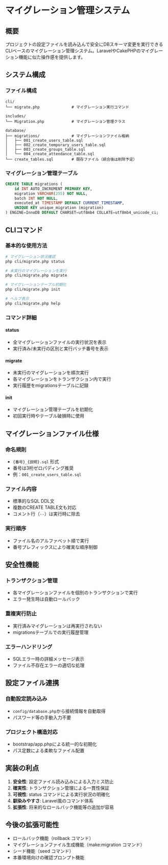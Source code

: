 # マイグレーション管理システム

## 概要

プロジェクトの設定ファイルを読み込んで安全にDBスキーマ変更を実行できるCLIベースのマイグレーション管理システム。LaravelやCakePHPのマイグレーション機能に似た操作感を提供します。

## システム構成

### ファイル構成

```text
cli/
└── migrate.php              # マイグレーション実行コマンド

includes/
└── Migration.php            # マイグレーション管理クラス

database/
├── migrations/              # マイグレーションファイル格納
│   ├── 001_create_users_table.sql
│   ├── 002_create_temporary_users_table.sql
│   ├── 003_create_groups_table.sql
│   └── 004_create_attendance_table.sql
└── create_tables.sql        # 既存ファイル（統合後は削除予定）
```

### マイグレーション管理テーブル

```sql
CREATE TABLE migrations (
    id INT AUTO_INCREMENT PRIMARY KEY,
    migration VARCHAR(255) NOT NULL,
    batch INT NOT NULL,
    executed_at TIMESTAMP DEFAULT CURRENT_TIMESTAMP,
    UNIQUE KEY unique_migration (migration)
) ENGINE=InnoDB DEFAULT CHARSET=utf8mb4 COLLATE=utf8mb4_unicode_ci;
```

## CLIコマンド

### 基本的な使用方法

```bash
# マイグレーション状況確認
php cli/migrate.php status

# 未実行のマイグレーションを実行
php cli/migrate.php migrate

# マイグレーションテーブル初期化
php cli/migrate.php init

# ヘルプ表示
php cli/migrate.php help
```

### コマンド詳細

#### status
- 全マイグレーションファイルの実行状況を表示
- 実行済み/未実行の区別と実行バッチ番号を表示

#### migrate
- 未実行のマイグレーションを順次実行
- 各マイグレーションをトランザクション内で実行
- 実行履歴をmigrationsテーブルに記録

#### init
- マイグレーション管理テーブルを初期化
- 初回実行時やテーブル破損時に使用

## マイグレーションファイル仕様

### 命名規則
- `{番号}_{説明}.sql` 形式
- 番号は3桁ゼロパディング推奨
- 例：`001_create_users_table.sql`

### ファイル内容
- 標準的なSQL DDL文
- 複数のCREATE TABLE文も対応
- コメント行（`--`）は実行時に除去

### 実行順序
- ファイル名のアルファベット順で実行
- 番号プレフィックスにより確実な順序制御

## 安全性機能

### トランザクション管理
- 各マイグレーションファイルを個別のトランザクションで実行
- エラー発生時は自動ロールバック

### 重複実行防止
- 実行済みマイグレーションは再実行されない
- migrationsテーブルでの実行履歴管理

### エラーハンドリング
- SQLエラー時の詳細メッセージ表示
- ファイル不存在エラーの適切な処理

## 設定ファイル連携

### 自動設定読み込み
- `config/database.php`から接続情報を自動取得
- パスワード等の手動入力不要

### プロジェクト構造対応
- bootstrap/app.phpによる統一的な初期化
- パス定数による柔軟なファイル配置

## 実装の利点

1. **安全性**: 設定ファイル読み込みによる入力ミス防止
2. **確実性**: トランザクション管理による一貫性保証
3. **可視性**: status コマンドによる実行状況の明確化
4. **馴染みやすさ**: Laravel風のコマンド体系
5. **拡張性**: 将来的なロールバック機能等の追加が容易

## 今後の拡張可能性

- ロールバック機能（rollback コマンド）
- マイグレーションファイル生成機能（make:migration コマンド）
- シード機能（seed コマンド）
- 本番環境向けの確認プロンプト機能
